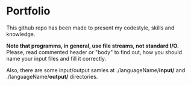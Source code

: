 # Portfolio
This github repo has been made to present my codestyle, skills and knowledge.

**Note that programms, in general, use file streams, not standard I/O.** Please, read commented header or "body" to find out, how you should name your input files and fill it correctly.

Also, there are some input/output samles at ./languageName/**input/** and ./languageName/**output/** directories.
